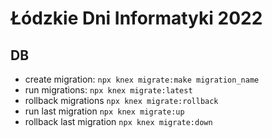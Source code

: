 Łódzkie Dni Informatyki 2022
============

DB
---
- create migration: `npx knex migrate:make migration_name`
- run migrations: `npx knex migrate:latest`
- rollback migrations `npx knex migrate:rollback`
- run last migration `npx knex migrate:up`
- rollback last migration `npx knex migrate:down`